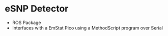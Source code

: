 # eSNP Detector

- ROS Package
- Interfaces with a EmStat Pico using a MethodScript program over Serial

